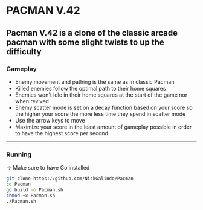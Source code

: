 # PACMAN V.42
Pacman V.42 is a clone of the classic arcade pacman with some slight twists to up the difficulty
---
### Gameplay
- Enemy movement and pathing is the same as in classic Pacman
- Killed enemies follow the optimal path to their home squares
- Enemies won't idle in their home squares at the start of the game nor when revived
- Enemy scatter mode is set on a decay function based on your score so the higher your score the more less time they spend in scatter mode
- Use the arrow keys to move
- Maximize your score in the least amount of gameplay possible in order to have the highest score per second
---
### Running
-> Make sure to have Go installed
```bash
git clone https://github.com/NickGalindo/Pacman
cd Pacman
go build -o Pacman.sh
chmod +x Pacman.sh
./Pacman.sh
```
